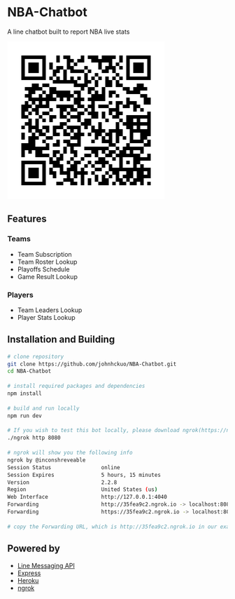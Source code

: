 # NBA-Chatbot
A line chatbot built to report NBA live stats

<img src="https://github.com/johnhckuo/NBA-Chatbot/raw/master/qrcode.png">

## Features

### Teams
* Team Subscription
* Team Roster Lookup
* Playoffs Schedule
* Game Result Lookup
### Players
* Team Leaders Lookup
* Player Stats Lookup

## Installation and Building

```bash
# clone repository
git clone https://github.com/johnhckuo/NBA-Chatbot.git
cd NBA-Chatbot

# install required packages and dependencies
npm install

# build and run locally
npm run dev

# If you wish to test this bot locally, please download ngrok(https://ngrok.com) first and execute it
./ngrok http 8080

# ngrok will show you the following info
ngrok by @inconshreveable
Session Status                online
Session Expires               5 hours, 15 minutes
Version                       2.2.8
Region                        United States (us)
Web Interface                 http://127.0.0.1:4040
Forwarding                    http://35fea9c2.ngrok.io -> localhost:8080
Forwarding                    https://35fea9c2.ngrok.io -> localhost:8080  

# copy the Forwarding URL, which is http://35fea9c2.ngrok.io in our example, to the Webhook URL of your line chatbot

```

## Powered by
- [Line Messaging API](https://developers.line.me/en/)
- [Express](http://expressjs.com)
- [Heroku](https://www.heroku.com/)
- [ngrok](https://ngrok.com)
